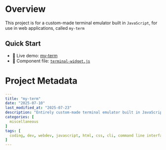 # Overview
This project is for a custom-made terminal emulator built in `JavaScript`, for use in web applications, called `my-term`

## Quick Start
- 🚀 Live demo: [my-term](https://scarletti-ben.github.io/my-term)
- 📁 Component file: [`terminal-widget.js`](./docs/components/terminal-widget.js)

# Project Metadata
```yaml
---
title: "my-term"
date: "2025-07-10"
last_modified_at: "2025-07-23"
description: "Entirely custom-made terminal emulator built in JavaScript, for use in web applications"
categories: [
  miscellaneous
]
tags: [
  coding, dev, webdev, javascript, html, css, cli, command line interface, terminal, my-term, myterm, shell
]
---
```